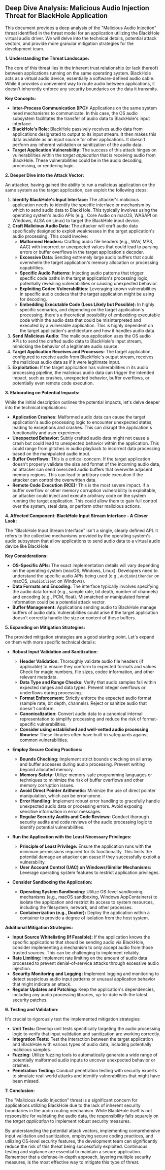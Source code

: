 ## Deep Dive Analysis: Malicious Audio Injection Threat for BlackHole Application

This document provides a deep analysis of the "Malicious Audio Injection" threat identified in the threat model for an application utilizing the BlackHole virtual audio driver. We will delve into the technical details, potential attack vectors, and provide more granular mitigation strategies for the development team.

**1. Understanding the Threat Landscape:**

The core of this threat lies in the inherent trust relationship (or lack thereof) between applications running on the same operating system. BlackHole acts as a virtual audio device, essentially a software-defined audio cable. While it provides a convenient way to route audio between applications, it doesn't inherently enforce any security boundaries on the data it transmits.

**Key Concepts:**

* **Inter-Process Communication (IPC):**  Applications on the same system need mechanisms to communicate. In this case, the OS audio subsystem facilitates the transfer of audio data to BlackHole's input interface.
* **BlackHole's Role:** BlackHole passively receives audio data from applications designated to output to its input stream. It then makes this data available as an input source for other applications. It doesn't perform any inherent validation or sanitization of the audio data.
* **Target Application Vulnerability:** The success of this attack hinges on vulnerabilities within the *target application* that is receiving audio from BlackHole. These vulnerabilities could be in the audio decoding, processing, or rendering logic.

**2. Deeper Dive into the Attack Vector:**

An attacker, having gained the ability to run a malicious application on the same system as the target application, can exploit the following steps:

1. **Identify BlackHole's Input Interface:** The attacker's malicious application needs to identify the specific interface or mechanism by which to send audio data to BlackHole. This typically involves using the operating system's audio APIs (e.g., Core Audio on macOS, WASAPI on Windows, ALSA on Linux) to target the BlackHole input device.
2. **Craft Malicious Audio Data:** The attacker will craft audio data specifically designed to exploit weaknesses in the target application's audio processing. This could involve:
    * **Malformed Headers:**  Crafting audio file headers (e.g., WAV, MP3, AAC) with incorrect or unexpected values that could lead to parsing errors or buffer overflows in the target application's decoder.
    * **Excessive Data:** Sending extremely large audio buffers that could overwhelm the target application's memory allocation or processing capabilities.
    * **Specific Audio Patterns:** Injecting audio patterns that trigger specific code paths in the target application's processing logic, potentially revealing vulnerabilities or causing unexpected behavior.
    * **Exploiting Codec Vulnerabilities:**  Leveraging known vulnerabilities in specific audio codecs that the target application might be using for decoding.
    * **Embedding Executable Code (Less Likely but Possible):** In highly specific scenarios, and depending on the target application's processing, there's a theoretical possibility of embedding executable code within the audio data that could be misinterpreted and executed by a vulnerable application. This is highly dependent on the target application's architecture and how it handles audio data.
3. **Send Malicious Audio:** The malicious application uses the OS audio APIs to send the crafted audio data to BlackHole's input stream, mimicking the behavior of a legitimate audio source.
4. **Target Application Receives and Processes:** The target application, configured to receive audio from BlackHole's output stream, receives the malicious audio data as if it were legitimate input.
5. **Exploitation:** If the target application has vulnerabilities in its audio processing pipeline, the malicious audio data can trigger the intended impact, such as crashes, unexpected behavior, buffer overflows, or potentially even remote code execution.

**3. Elaborating on Potential Impacts:**

While the initial description outlines the potential impacts, let's delve deeper into the technical implications:

* **Application Crashes:**  Malformed audio data can cause the target application's audio processing logic to encounter unexpected states, leading to exceptions and crashes. This can disrupt the application's functionality and user experience.
* **Unexpected Behavior:**  Subtly crafted audio data might not cause a crash but could lead to unexpected behavior within the application. This could range from glitches in audio playback to incorrect data processing based on the manipulated audio input.
* **Buffer Overflows:** This is a critical concern. If the target application doesn't properly validate the size and format of the incoming audio data, an attacker can send oversized audio buffers that overwrite adjacent memory regions. This can lead to arbitrary code execution if the attacker can control the overwritten data.
* **Remote Code Execution (RCE):** This is the most severe impact. If a buffer overflow or other memory corruption vulnerability is exploitable, an attacker could inject and execute arbitrary code on the system running the target application. This could allow them to gain full control over the system, steal data, or perform other malicious actions.

**4. Affected Component: BlackHole Input Stream Interface - A Closer Look:**

The "BlackHole Input Stream Interface" isn't a single, clearly defined API. It refers to the collective mechanisms provided by the operating system's audio subsystem that allow applications to send audio data to a virtual audio device like BlackHole.

**Key Considerations:**

* **OS-Specific APIs:** The exact implementation details will vary depending on the operating system (macOS, Windows, Linux). Developers need to understand the specific audio APIs being used (e.g., `AudioUnitRender` on macOS, `IAudioClient` on Windows).
* **Data Formats and Encoding:** The interface typically involves specifying the audio data format (e.g., sample rate, bit depth, number of channels) and encoding (e.g., PCM, float). Mismatched or manipulated format information could be a potential attack vector.
* **Buffer Management:**  Applications sending audio to BlackHole manage buffers of audio data. Vulnerabilities could arise if the target application doesn't correctly handle the size or content of these buffers.

**5. Expanding on Mitigation Strategies:**

The provided mitigation strategies are a good starting point. Let's expand on them with more specific technical details:

* **Robust Input Validation and Sanitization:**
    * **Header Validation:**  Thoroughly validate audio file headers (if applicable) to ensure they conform to expected formats and values. Check for magic numbers, file sizes, codec information, and other relevant metadata.
    * **Data Type and Range Checks:** Verify that audio samples fall within expected ranges and data types. Prevent integer overflows or underflows during processing.
    * **Format Enforcement:** Strictly enforce the expected audio format (sample rate, bit depth, channels). Reject or sanitize audio that doesn't conform.
    * **Canonicalization:** Convert audio data to a canonical internal representation to simplify processing and reduce the risk of format-specific vulnerabilities.
    * **Consider using established and well-vetted audio processing libraries:** These libraries often have built-in safeguards against common vulnerabilities.

* **Employ Secure Coding Practices:**
    * **Bounds Checking:**  Implement strict bounds checking on all array and buffer accesses during audio processing. Prevent writing beyond allocated memory.
    * **Memory Safety:** Utilize memory-safe programming languages or techniques to minimize the risk of buffer overflows and other memory corruption issues.
    * **Avoid Direct Pointer Arithmetic:**  Minimize the use of direct pointer manipulation, which can be error-prone.
    * **Error Handling:** Implement robust error handling to gracefully handle unexpected audio data or processing errors. Avoid exposing sensitive information in error messages.
    * **Regular Security Audits and Code Reviews:**  Conduct thorough security audits and code reviews of the audio processing logic to identify potential vulnerabilities.

* **Run the Application with the Least Necessary Privileges:**
    * **Principle of Least Privilege:**  Ensure the application runs with the minimum permissions required for its functionality. This limits the potential damage an attacker can cause if they successfully exploit a vulnerability.
    * **User Account Control (UAC) on Windows/Similar Mechanisms:** Leverage operating system features to restrict application privileges.

* **Consider Sandboxing the Application:**
    * **Operating System Sandboxing:** Utilize OS-level sandboxing mechanisms (e.g., macOS sandboxing, Windows AppContainers) to isolate the application and restrict its access to system resources, including the filesystem, network, and other processes.
    * **Containerization (e.g., Docker):**  Deploy the application within a container to provide a degree of isolation from the host system.

**Additional Mitigation Strategies:**

* **Input Source Whitelisting (If Feasible):** If the application knows the specific applications that should be sending audio via BlackHole, consider implementing a mechanism to only accept audio from those trusted sources. This can be challenging to implement reliably.
* **Rate Limiting:** Implement rate limiting on the amount of audio data processed to prevent denial-of-service attacks through excessive audio injection.
* **Security Monitoring and Logging:** Implement logging and monitoring to detect suspicious audio input patterns or unusual application behavior that might indicate an attack.
* **Regular Updates and Patching:** Keep the application's dependencies, including any audio processing libraries, up-to-date with the latest security patches.

**6. Testing and Validation:**

It's crucial to rigorously test the implemented mitigation strategies:

* **Unit Tests:** Develop unit tests specifically targeting the audio processing logic to verify that input validation and sanitization are working correctly.
* **Integration Tests:** Test the interaction between the target application and BlackHole with various types of audio data, including potentially malicious samples.
* **Fuzzing:** Utilize fuzzing tools to automatically generate a wide range of potentially malformed audio inputs to uncover unexpected behavior or crashes.
* **Penetration Testing:** Conduct penetration testing with security experts to simulate real-world attacks and identify vulnerabilities that might have been missed.

**7. Conclusion:**

The "Malicious Audio Injection" threat is a significant concern for applications utilizing BlackHole due to the lack of inherent security boundaries in the audio routing mechanism. While BlackHole itself is not responsible for validating the audio data, the responsibility falls squarely on the *target application* to implement robust security measures.

By understanding the potential attack vectors, implementing comprehensive input validation and sanitization, employing secure coding practices, and utilizing OS-level security features, the development team can significantly reduce the risk of this threat being successfully exploited. Continuous testing and vigilance are essential to maintain a secure application. Remember that a defense-in-depth approach, layering multiple security measures, is the most effective way to mitigate this type of threat.
